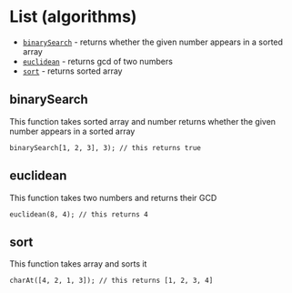 # List (algorithms)
* [`binarySearch`](#binarySearch) - returns whether the given number appears in a sorted array
* [`euclidean`](#euclidean) - returns gcd of two numbers
* [`sort`](#sort) - returns sorted array

## binarySearch
This function takes sorted array and number returns whether the given number appears in a sorted array
```clike
binarySearch[1, 2, 3], 3); // this returns true
```

## euclidean
This function takes two numbers and returns their GCD
```clike
euclidean(8, 4); // this returns 4
```

## sort
This function takes array and sorts it
```clike
charAt([4, 2, 1, 3]); // this returns [1, 2, 3, 4]
```